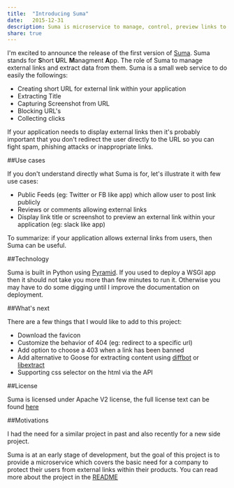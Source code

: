 ```yaml
---
title:  "Introducing Suma"
date:   2015-12-31
description: Suma is microservice to manage, control, preview links to external urls within your project.
share: true
---
```


I'm excited to announce the release of the first version of [Suma](https://github.com/rach/suma). Suma stands for **S**hort **U**RL **M**anagment **A**pp.
The role of Suma to manage external links and extract data from them. Suma is a small web service to do easily the followings:

- Creating short URL for external link within your application
- Extracting Title
- Capturing Screenshot from URL 
- Blocking URL's
- Collecting clicks

If your application needs to display external links then it's probably important that you don't redirect the user directly to the URL so you can fight spam, phishing attacks or inappropriate links.


##Use cases

If you don't understand directly what Suma is for, let's illustrate it with few use cases:

- Public Feeds (eg: Twitter or FB like app) which allow user to post link publicly
- Reviews or comments allowing external links
- Display link title or screenshot to preview an external link within your application (eg: slack like app)

To summarize: if your application allows external links from users, then Suma can be useful.

##Technology

Suma is built in Python using [Pyramid](http://www.pylonsproject.org/). If you used to deploy a WSGI app then it should not take you more than few minutes to run it. Otherwise you may have to do some digging until I improve the documentation on deployment.

##What's next

There are a few things that I would like to add to this project:

- Download the favicon
- Customize the behavior of 404 (eg: redirect to a specific url)
- Add option to choose a 403 when a link has been banned
- Add alternative to Goose for extracting content using [diffbot](https://www.diffbot.com/) or [libextract](https://github.com/datalib/libextract)
- Supporting css selector on the html via the API


##License

Suma is licensed under Apache V2 license, the full license text can be found [here](https://github.com/rach/suma/blob/master/LICENSE)

##Motivations

I had the need for a similar project in past and also recently for a new side project. 

Suma is at an early stage of development, but the goal of this project is to provide a microservice which covers the basic need for a company to protect their users from external links within their products. You can read more about the project in the [README](https://github.com/rach/suma)

